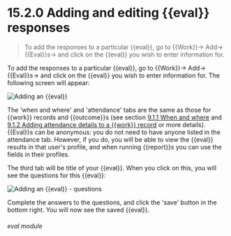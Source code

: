 # 15.2.0    Adding and editing {{eval}} responses

> To add the responses to a particular {{eval}}, go to {{Work}}-> Add-> {{Eval}}s-> and click on the {{eval}} you wish to enter information for. 

To add the responses to a particular {{eval}}, go to {{Work}}-> Add-> {{Eval}}s-> and click on the {{eval}} you wish to enter information for. The following screen will appear:

![Adding an {{eval}}]({{imgpath}}117a.png)

The 'when and where' and 'attendance' tabs are the same as those for {{work}} records and {{outcome}}s (see section [9.1.1  When and where](/help/index/v/{{version}}/p/9.1.1) and [9.1.2  Adding attendance details to a {{work}} record](/help/index/v/{{version}}/p/9.1.2) or more details). {{Eval}}s can be anonymous: you do not need to have anyone listed in the attendance tab. However, if you do, you will be able to view the {{eval}} results in that user's profile, and when running {{report}}s you can use the fields in their profiles.

The third tab will be title of your {{eval}}. When you click on this, you will see the questions for this {{eval}}:

![Adding an {{eval}} - questions]({{imgpath}}117b.png)

Complete the answers to the questions, and click the 'save' button in the bottom right. You will now see the saved {{eval}}. 

###### eval module

